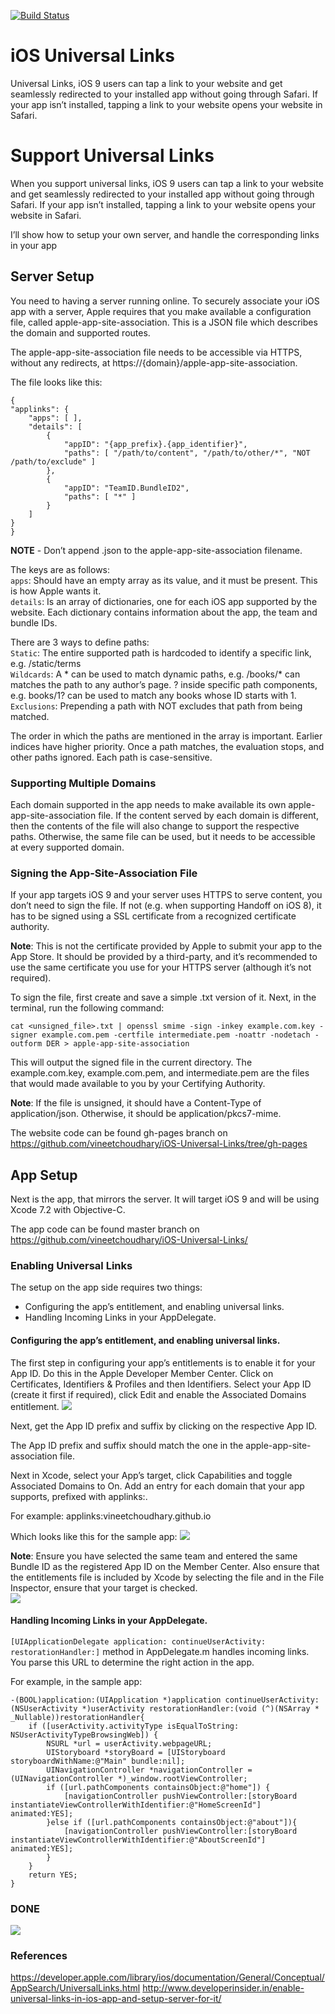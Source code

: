 [![Build Status](https://travis-ci.org/vineetchoudhary/iOS-Universal-Links.svg?branch=master)](https://travis-ci.org/vineetchoudhary/iOS-Universal-Links)

# iOS Universal Links
Universal Links, iOS 9 users can tap a link to your website and get seamlessly redirected to your installed app without going through Safari. If your app isn’t installed, tapping a link to your website opens your website in Safari.

# Support Universal Links
When you support universal links, iOS 9 users can tap a link to your website and get seamlessly redirected to your installed app without going through Safari. If your app isn’t installed, tapping a link to your website opens your website in Safari.

I’ll show how to setup your own server, and handle the corresponding links in your app

## Server Setup
You need to having a server running online. To securely associate your iOS app with a server, Apple requires that you make available a configuration file, called apple-app-site-association. This is a JSON file which describes the domain and supported routes.

The apple-app-site-association file needs to be accessible via HTTPS, without any redirects, at https://{domain}/apple-app-site-association. 

The file looks like this:

    {
    "applinks": {
        "apps": [ ],
        "details": [
            {
                "appID": "{app_prefix}.{app_identifier}",
                "paths": [ "/path/to/content", "/path/to/other/*", "NOT /path/to/exclude" ]
            },
            {
                "appID": "TeamID.BundleID2",
                "paths": [ "*" ]
            }
        ]
    }
    }
    

__NOTE__ - Don’t append .json to the apple-app-site-association filename.


The keys are as follows:   
`apps`: Should have an empty array as its value, and it must be present. This is how Apple wants it.  
`details`: Is an array of dictionaries, one for each iOS app supported by the website. Each dictionary contains information about the app, the team and bundle IDs.

There are 3 ways to define paths:   
`Static`: The entire supported path is hardcoded to identify a specific link, e.g. /static/terms  
`Wildcards`: A * can be used to match dynamic paths, e.g. /books/* can matches the path to any author’s page. ? inside specific path components, e.g. books/1? can be used to match any books whose ID starts with 1.  
`Exclusions`: Prepending a path with NOT excludes that path from being matched.

The order in which the paths are mentioned in the array is important. Earlier indices have higher priority. Once a path matches, the evaluation stops, and other paths ignored. Each path is case-sensitive.

### Supporting Multiple Domains
Each domain supported in the app needs to make available its own apple-app-site-association file. If the content served by each domain is different, then the contents of the file will also change to support the respective paths. Otherwise, the same file can be used, but it needs to be accessible at every supported domain.

### Signing the App-Site-Association File
If your app targets iOS 9 and your server uses HTTPS to serve content, you don’t need to sign the file. If not (e.g. when supporting Handoff on iOS 8), it has to be signed using a SSL certificate from a recognized certificate authority.

__Note__: This is not the certificate provided by Apple to submit your app to the App Store. It should be provided by a third-party, and it’s recommended to use the same certificate you use for your HTTPS server (although it’s not required).

To sign the file, first create and save a simple .txt version of it. Next, in the terminal, run the following command:

    cat <unsigned_file>.txt | openssl smime -sign -inkey example.com.key -signer example.com.pem -certfile intermediate.pem -noattr -nodetach -outform DER > apple-app-site-association
    
This will output the signed file in the current directory. The example.com.key, example.com.pem, and intermediate.pem are the files that would made available to you by your Certifying Authority.

__Note__: If the file is unsigned, it should have a Content-Type of application/json. Otherwise, it should be application/pkcs7-mime.


The website code can be found gh-pages branch on https://github.com/vineetchoudhary/iOS-Universal-Links/tree/gh-pages

## App Setup
Next is the app, that mirrors the server. It will target iOS 9 and will be using Xcode 7.2 with Objective-C.

The app code can be found master branch on https://github.com/vineetchoudhary/iOS-Universal-Links/

### Enabling Universal Links
The setup on the app side requires two things:
  - Configuring the app’s entitlement, and enabling universal links.
  - Handling Incoming Links in your AppDelegate.
  
#### Configuring the app’s entitlement, and enabling universal links.
The first step in configuring your app’s entitlements is to enable it for your App ID. Do this in the Apple Developer Member Center. Click on Certificates, Identifiers & Profiles and then Identifiers. Select your App ID (create it first if required), click Edit and enable the Associated Domains entitlement.
![](/MC-Domain.png)

Next, get the App ID prefix and suffix by clicking on the respective App ID.

The App ID prefix and suffix should match the one in the apple-app-site-association file.

Next in Xcode, select your App’s target, click Capabilities and toggle Associated Domains to On. Add an entry for each domain that your app supports, prefixed with applinks:.

For example: applinks:vineetchoudhary.github.io

Which looks like this for the sample app:
![](/App-Domain.png)

__Note__: Ensure you have selected the same team and entered the same Bundle ID as the registered App ID on the Member Center. Also ensure that the entitlements file is included by Xcode by selecting the file and in the File Inspector, ensure that your target is checked.  
![](/target.png)



#### Handling Incoming Links in your AppDelegate.
`[UIApplicationDelegate application: continueUserActivity: restorationHandler:]` method in AppDelegate.m handles incoming links.  You parse this URL to determine the right action in the app.

For example, in the sample app:

    -(BOOL)application:(UIApplication *)application continueUserActivity:(NSUserActivity *)userActivity restorationHandler:(void (^)(NSArray * _Nullable))restorationHandler{
        if ([userActivity.activityType isEqualToString: NSUserActivityTypeBrowsingWeb]) {
            NSURL *url = userActivity.webpageURL;
            UIStoryboard *storyBoard = [UIStoryboard storyboardWithName:@"Main" bundle:nil];
            UINavigationController *navigationController = (UINavigationController *)_window.rootViewController;
            if ([url.pathComponents containsObject:@"home"]) {
                [navigationController pushViewController:[storyBoard instantiateViewControllerWithIdentifier:@"HomeScreenId"] animated:YES];
            }else if ([url.pathComponents containsObject:@"about"]){
                [navigationController pushViewController:[storyBoard instantiateViewControllerWithIdentifier:@"AboutScreenId"] animated:YES];
            }
        }
        return YES;
    }  
    
### DONE

![](/screen.gif)

### References 
https://developer.apple.com/library/ios/documentation/General/Conceptual/AppSearch/UniversalLinks.html
http://www.developerinsider.in/enable-universal-links-in-ios-app-and-setup-server-for-it/
